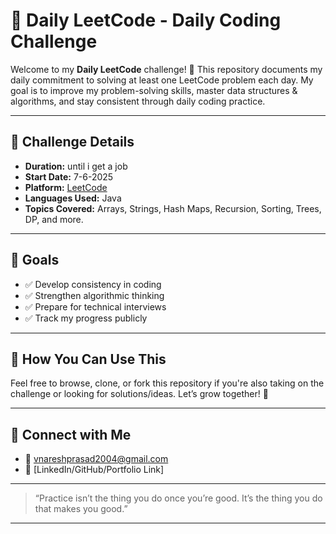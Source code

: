 # 📘 Daily LeetCode - Daily Coding Challenge

Welcome to my **Daily LeetCode** challenge! 🚀
This repository documents my daily commitment to solving at least one LeetCode problem each day. My goal is to improve my problem-solving skills, master data structures & algorithms, and stay consistent through daily coding practice.

---

## 📅 Challenge Details

* **Duration:** until i get a job
* **Start Date:** 7-6-2025
* **Platform:** [LeetCode](https://leetcode.com/)
* **Languages Used:** Java
* **Topics Covered:** Arrays, Strings, Hash Maps, Recursion, Sorting, Trees, DP, and more.

---

## 🎯 Goals

* ✅ Develop consistency in coding
* ✅ Strengthen algorithmic thinking
* ✅ Prepare for technical interviews
* ✅ Track my progress publicly

---

## 🧠 How You Can Use This

Feel free to browse, clone, or fork this repository if you're also taking on the challenge or looking for solutions/ideas. Let’s grow together! 💪

---

## 🔗 Connect with Me

* 📧 vnareshprasad2004@gmail.com
* 💼 \[LinkedIn/GitHub/Portfolio Link]

---

> “Practice isn’t the thing you do once you’re good. It’s the thing you do that makes you good.”

---
